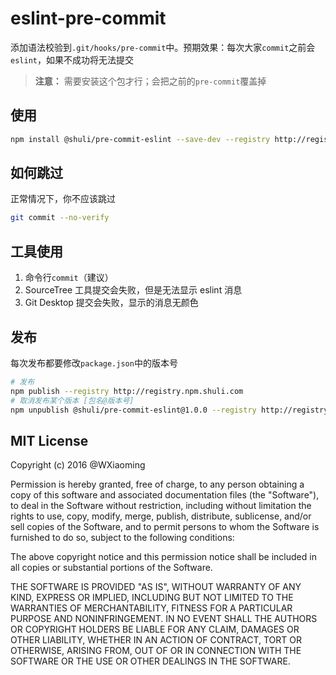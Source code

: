 # eslint-pre-commit

添加语法校验到`.git/hooks/pre-commit`中。预期效果：每次大家`commit`之前会`eslint`，如果不成功将无法提交

> **注意：** 需要安装这个包才行；会把之前的`pre-commit`覆盖掉

## 使用

```bash
npm install @shuli/pre-commit-eslint --save-dev --registry http://registry.npm.shuli.com
```

## 如何跳过

正常情况下，你不应该跳过

```bash
git commit --no-verify
```

## 工具使用

1. 命令行`commit`（建议）
2. SourceTree 工具提交会失败，但是无法显示 eslint 消息
3. Git Desktop 提交会失败，显示的消息无颜色

## 发布

每次发布都要修改`package.json`中的版本号

```bash
# 发布
npm publish --registry http://registry.npm.shuli.com
# 取消发布某个版本 [包名@版本号]
npm unpublish @shuli/pre-commit-eslint@1.0.0 --registry http://registry.npm.shuli.com
```

## MIT License

Copyright (c) 2016 @WXiaoming

Permission is hereby granted, free of charge, to any person obtaining a copy of this software and associated documentation files (the "Software"), to deal in the Software without restriction, including without limitation the rights to use, copy, modify, merge, publish, distribute, sublicense, and/or sell copies of the Software, and to permit persons to whom the Software is furnished to do so, subject to the following conditions:

The above copyright notice and this permission notice shall be included in all copies or substantial portions of the Software.

THE SOFTWARE IS PROVIDED "AS IS", WITHOUT WARRANTY OF ANY KIND, EXPRESS OR IMPLIED, INCLUDING BUT NOT LIMITED TO THE WARRANTIES OF MERCHANTABILITY, FITNESS FOR A PARTICULAR PURPOSE AND NONINFRINGEMENT. IN NO EVENT SHALL THE AUTHORS OR COPYRIGHT HOLDERS BE LIABLE FOR ANY CLAIM, DAMAGES OR OTHER LIABILITY, WHETHER IN AN ACTION OF CONTRACT, TORT OR OTHERWISE, ARISING FROM, OUT OF OR IN CONNECTION WITH THE SOFTWARE OR THE USE OR OTHER DEALINGS IN THE SOFTWARE.

